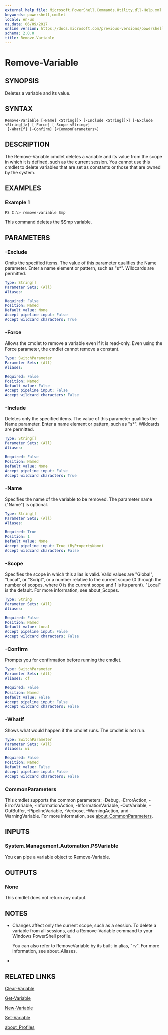 ```yaml
---
external help file: Microsoft.PowerShell.Commands.Utility.dll-Help.xml
keywords: powershell,cmdlet
locale: en-us
ms.date: 06/09/2017
online version: https://docs.microsoft.com/previous-versions/powershell/module/microsoft.powershell.utility/remove-variable?view=powershell-4.0&WT.mc_id=ps-gethelp
schema: 2.0.0
title: Remove-Variable
---
```


# Remove-Variable

## SYNOPSIS
Deletes a variable and its value.

## SYNTAX

```
Remove-Variable [-Name] <String[]> [-Include <String[]>] [-Exclude <String[]>] [-Force] [-Scope <String>]
 [-WhatIf] [-Confirm] [<CommonParameters>]
```

## DESCRIPTION
The Remove-Variable cmdlet deletes a variable and its value from the scope in which it is defined, such as the current session.
You cannot use this cmdlet to delete variables that are set as constants or those that are owned by the system.

## EXAMPLES

### Example 1
```
PS C:\> remove-variable Smp
```

This command deletes the $Smp variable.

## PARAMETERS

### -Exclude
Omits the specified items.
The value of this parameter qualifies the Name parameter.
Enter a name element or pattern, such as "s*".
Wildcards are permitted.

```yaml
Type: String[]
Parameter Sets: (All)
Aliases:

Required: False
Position: Named
Default value: None
Accept pipeline input: False
Accept wildcard characters: True
```

### -Force
Allows the cmdlet to remove a variable even if it is read-only.
Even using the Force parameter, the cmdlet cannot remove a constant.

```yaml
Type: SwitchParameter
Parameter Sets: (All)
Aliases:

Required: False
Position: Named
Default value: False
Accept pipeline input: False
Accept wildcard characters: False
```

### -Include
Deletes only the specified items.
The value of this parameter qualifies the Name parameter.
Enter a name element or pattern, such as "s*".
Wildcards are permitted.

```yaml
Type: String[]
Parameter Sets: (All)
Aliases:

Required: False
Position: Named
Default value: None
Accept pipeline input: False
Accept wildcard characters: True
```

### -Name
Specifies the name of the variable to be removed.
The parameter name ("Name") is optional.

```yaml
Type: String[]
Parameter Sets: (All)
Aliases:

Required: True
Position: 1
Default value: None
Accept pipeline input: True (ByPropertyName)
Accept wildcard characters: False
```

### -Scope
Specifies the scope in which this alias is valid.
Valid values are "Global", "Local", or "Script", or a number relative to the current scope (0 through the number of scopes, where 0 is the current scope and 1 is its parent).
"Local" is the default.
For more information, see about_Scopes.

```yaml
Type: String
Parameter Sets: (All)
Aliases:

Required: False
Position: Named
Default value: Local
Accept pipeline input: False
Accept wildcard characters: False
```

### -Confirm
Prompts you for confirmation before running the cmdlet.

```yaml
Type: SwitchParameter
Parameter Sets: (All)
Aliases: cf

Required: False
Position: Named
Default value: False
Accept pipeline input: False
Accept wildcard characters: False
```

### -WhatIf
Shows what would happen if the cmdlet runs.
The cmdlet is not run.

```yaml
Type: SwitchParameter
Parameter Sets: (All)
Aliases: wi

Required: False
Position: Named
Default value: False
Accept pipeline input: False
Accept wildcard characters: False
```

### CommonParameters
This cmdlet supports the common parameters: -Debug, -ErrorAction, -ErrorVariable, -InformationAction, -InformationVariable, -OutVariable, -OutBuffer, -PipelineVariable, -Verbose, -WarningAction, and -WarningVariable. For more information, see [about_CommonParameters](https://go.microsoft.com/fwlink/?LinkID=113216).

## INPUTS

### System.Management.Automation.PSVariable
You can pipe a variable object to Remove-Variable.

## OUTPUTS

### None
This cmdlet does not return any output.

## NOTES
* Changes affect only the current scope, such as a session. To delete a variable from all sessions, add a Remove-Variable command to your Windows PowerShell profile.

  You can also refer to RemoveVariable by its built-in alias, "rv".
For more information, see about_Aliases.

*

## RELATED LINKS

[Clear-Variable](Clear-Variable.md)

[Get-Variable](Get-Variable.md)

[New-Variable](New-Variable.md)

[Set-Variable](Set-Variable.md)

[about_Profiles](../Microsoft.PowerShell.Core/About/about_profiles.md)


